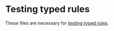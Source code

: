 # Testing typed rules

These files are necessary for [testing typed rules](https://typescript-eslint.io/developers/custom-rules/#testing-typed-rules).
